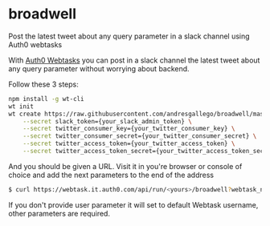 # broadwell
Post the latest tweet about any query parameter in a slack channel using Auth0 webtasks

With [Auth0 Webtasks](https://webtask.io) you can post in a slack channel the latest tweet about any query parameter without worrying about backend.

Follow these 3 steps:

```bash
npm install -g wt-cli
wt init
wt create https://raw.githubusercontent.com/andresgallego/broadwell/master/broadwell.js \
    --secret slack_token={your_slack_admin_token} \
    --secret twitter_consumer_key={your_twitter_consumer_key} \
    --secret twitter_consumer_secret={your_twitter_consumer_secret} \
    --secret twitter_access_token={your_twitter_access_token} \
    --secret twitter_access_token_secret={your_twitter_access_token_secret} \
```
And you should be given a URL. Visit it in you're browser or console of choice and add the next parameters to the end of the address

```bash
$ curl https://webtask.it.auth0.com/api/run/<yours>/broadwell?webtask_no_cache=1&channel=<your_channel>&user=<username>&topic=<query>
```

If you don't provide user parameter it will set to default Webtask username, other parameters are required.
